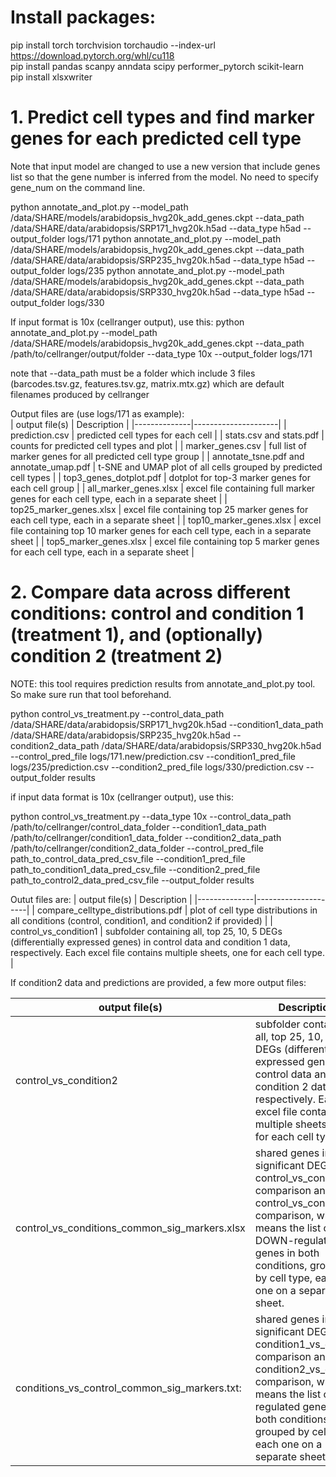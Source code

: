 # Install packages:

pip install torch torchvision torchaudio --index-url https://download.pytorch.org/whl/cu118  
pip install pandas scanpy anndata scipy performer_pytorch scikit-learn  
pip install xlsxwriter  

# 1. Predict cell types and find marker genes for each predicted cell type

Note that input model are changed to use a new version that include genes list so that the gene number is inferred from the model. No need to specify gene_num on the command line.

python annotate_and_plot.py --model_path /data/SHARE/models/arabidopsis_hvg20k_add_genes.ckpt --data_path /data/SHARE/data/arabidopsis/SRP171_hvg20k.h5ad --data_type h5ad --output_folder logs/171
python annotate_and_plot.py --model_path /data/SHARE/models/arabidopsis_hvg20k_add_genes.ckpt --data_path /data/SHARE/data/arabidopsis/SRP235_hvg20k.h5ad --data_type h5ad --output_folder logs/235
python annotate_and_plot.py --model_path /data/SHARE/models/arabidopsis_hvg20k_add_genes.ckpt --data_path /data/SHARE/data/arabidopsis/SRP330_hvg20k.h5ad --data_type h5ad --output_folder logs/330

If input format is 10x (cellranger output), use this:
python annotate_and_plot.py --model_path /data/SHARE/models/arabidopsis_hvg20k_add_genes.ckpt --data_path /path/to/cellranger/output/folder --data_type 10x --output_folder logs/171

note that --data_path must be a folder which include 3 files (barcodes.tsv.gz, features.tsv.gz, matrix.mtx.gz) which are default filenames produced by cellranger

Output files are (use logs/171 as example):  
| output file(s)  | Description     |
|--------------|---------------------|
| prediction.csv | predicted cell types for each cell |
| stats.csv and stats.pdf | counts for predicted cell types and plot |
| marker_genes.csv | full list of marker genes for all predicted cell type group |
| annotate_tsne.pdf and annotate_umap.pdf | t-SNE and UMAP plot of all cells grouped by predicted cell types |
| top3_genes_dotplot.pdf | dotplot for top-3 marker genes for each cell group | 
| all_marker_genes.xlsx |                   excel file containing full marker genes for each cell type, each in a separate sheet |
| top25_marker_genes.xlsx |                  excel file containing top 25 marker genes for each cell type, each in a separate sheet |
| top10_marker_genes.xlsx |                 excel file containing top 10 marker genes for each cell type, each in a separate sheet |
| top5_marker_genes.xlsx |                 excel file containing top  5 marker genes for each cell type, each in a separate sheet |

# 2. Compare data across different conditions: control and condition 1 (treatment 1), and (optionally) condition 2 (treatment 2)

NOTE: this tool requires prediction results from annotate_and_plot.py tool. So make sure run that tool beforehand.

python control_vs_treatment.py --control_data_path /data/SHARE/data/arabidopsis/SRP171_hvg20k.h5ad --condition1_data_path /data/SHARE/data/arabidopsis/SRP235_hvg20k.h5ad --condition2_data_path /data/SHARE/data/arabidopsis/SRP330_hvg20k.h5ad --control_pred_file logs/171.new/prediction.csv --condition1_pred_file logs/235/prediction.csv --condition2_pred_file logs/330/prediction.csv --output_folder results

if input data format is 10x (cellranger output), use this:

python control_vs_treatment.py --data_type 10x --control_data_path /path/to/cellranger/control_data_folder --condition1_data_path /path/to/cellranger/condition1_data_folder --condition2_data_path /path/to/cellranger/condition2_data_folder --control_pred_file path_to_control_data_pred_csv_file --condition1_pred_file path_to_condition1_data_pred_csv_file --condition2_pred_file path_to_control2_data_pred_csv_file --output_folder results

Outut files are:
| output file(s)  | Description     |
|--------------|---------------------|
| compare_celltype_distributions.pdf |             plot of cell type distributions in all conditions (control, condition1, and condition2 if provided) |
|  control_vs_condition1 |                          subfolder containing all, top 25, 10, 5 DEGs (differentially expressed genes) in control data and condition 1 data, respectively. Each excel file contains multiple sheets, one for each cell type. |
  
  If condition2 data and predictions are provided, a few more output files:  

  | output file(s)  | Description     |
|--------------|---------------------|
  |  control_vs_condition2 |                          subfolder containing all, top 25, 10, 5 DEGs (differentially expressed genes) in control data and condition 2 data, respectively. Each excel file contains multiple sheets, one for each cell type. |
  | control_vs_conditions_common_sig_markers.xlsx | shared genes in significant DEGs in control_vs_condition1 comparison and control_vs_condition2 comparison, which means the list of DOWN-regulated genes in both conditions, grouped by cell type, each one on a separate sheet. |
 | conditions_vs_control_common_sig_markers.txt: | shared genes in significant DEGs in condition1_vs_control comparison and condition2_vs_control comparison, which means the list of UP-regulated genes in both conditions, grouped by cell type, each one on a separate sheet. |
